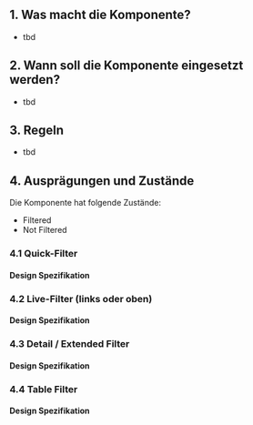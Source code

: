 ## 1. Was macht die Komponente? 
* tbd

## 2. Wann soll die Komponente eingesetzt werden? 
* tbd

## 3. Regeln 
* tbd

## 4. Ausprägungen und Zustände 
Die Komponente hat folgende Zustände:
* Filtered
* Not Filtered

### 4.1 Quick-Filter
#### Design Spezifikation

### 4.2 Live-Filter (links oder oben)
#### Design Spezifikation

### 4.3 Detail / Extended Filter
#### Design Spezifikation

### 4.4 Table Filter
#### Design Spezifikation